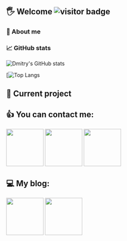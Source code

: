 ## 🖐 Welcome ![visitor badge](https://visitor-badge.glitch.me/badge?page_id=dmitry-lyovochkin.visitor-badge)

### 🙂 About me

### 📈 GitHub stats
![Dmitry's GitHub stats](https://github-readme-stats.vercel.app/api?username=dmitry-lyovochkin&show_icons=true&theme=radical)

[![Top Langs](https://github-readme-stats.vercel.app/api/top-langs/?username=dmitry-lyovochkin&layout=compact&show_icons=true&theme=radical)

## 🎨 Current project


## 👍 You can contact me:


<p align="left">
  <a href="https://t.me/@Hey_008"><img src="https://camo.githubusercontent.com/f4b401dd7cd9b7840fd31acafd49e151a80e4c9600bf219934461b96dd98e013/68747470733a2f2f6564656e742e6769746875622e696f2f537570657254696e7949636f6e732f696d616765732f7376672f74656c656772616d2e737667" height="100"/width="100"/></a>
  <a href="https://www.linkedin.com/in/dmitrylyovochkin/"><img src="https://camo.githubusercontent.com/c8a9c5b414cd812ad6a97a46c29af67239ddaeae08c41724ff7d945fb4c047e5/68747470733a2f2f6564656e742e6769746875622e696f2f537570657254696e7949636f6e732f696d616765732f7376672f6c696e6b6564696e2e737667" height="100"/width="100"/></a>
  <a href="https://www.instagram.com/mobile.dev.8/"><img src="https://camo.githubusercontent.com/c9dacf0f25a1489fdbc6c0d2b41cda58b77fa210a13a886d6f99e027adfbd358/68747470733a2f2f6564656e742e6769746875622e696f2f537570657254696e7949636f6e732f696d616765732f7376672f696e7374616772616d2e737667" height="100"/width="100"/></a>
</p>

## 💻 My blog:


<p align="left">
  <a href="https://t.me/DiaryFlutterDev"><img src="https://camo.githubusercontent.com/f4b401dd7cd9b7840fd31acafd49e151a80e4c9600bf219934461b96dd98e013/68747470733a2f2f6564656e742e6769746875622e696f2f537570657254696e7949636f6e732f696d616765732f7376672f74656c656772616d2e737667" height="100"/width="100"/></a>
  <a href="https://www.instagram.com/mobile.dev.8/"><img src="https://camo.githubusercontent.com/c9dacf0f25a1489fdbc6c0d2b41cda58b77fa210a13a886d6f99e027adfbd358/68747470733a2f2f6564656e742e6769746875622e696f2f537570657254696e7949636f6e732f696d616765732f7376672f696e7374616772616d2e737667" height="100"/width="100"/></a>
</p>

